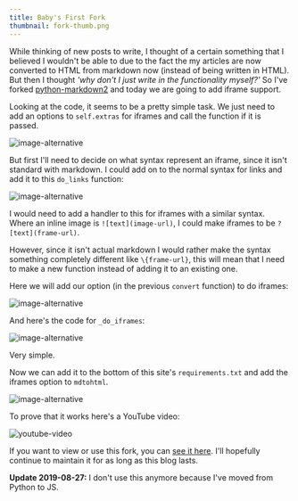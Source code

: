 ```yaml
---
title: Baby's First Fork
thumbnail: fork-thumb.png
---
```


While thinking of new posts to write, I thought of a certain something that I believed I wouldn't be able to due to the fact the my articles are now converted to HTML from markdown now (instead of being written in HTML). But then I thought _'why don't I just write in the functionality myself?'_ So I've forked [python-markdown2](https://github.com/trentm/python-markdown2) and today we are going to add iframe support.

Looking at the code, it seems to be a pretty simple task. We just need to add an options to `self.extras` for iframes and call the function if it is passed.

![image-alternative](https://cdn.halcyonnouveau.xyz/blog/img/fork-convert.png)

But first I'll need to decide on what syntax represent an iframe, since it isn't standard with markdown. I could add on to the normal syntax for links and add it to this `do_links` function:

![image-alternative](https://cdn.halcyonnouveau.xyz/blog/img/fork-links.png)

I would need to add a handler to this for iframes with a similar syntax. Where an inline image is `![text](image-url)`, I could make iframes to be `?[text](frame-url)`.

However, since it isn't actual markdown I would rather make the syntax something completely different like `\{frame-url}`, this will mean that I need to make a new function instead of adding it to an existing one.

Here we will add our option (in the previous `convert` function) to do iframes:

![image-alternative](https://cdn.halcyonnouveau.xyz/blog/img/fork-option.png)

And here's the code for `_do_iframes`:

![image-alternative](https://cdn.halcyonnouveau.xyz/blog/img/fork-func.png)

Very simple.

Now we can add it to the bottom of this site's `requirements.txt` and add the iframes option to `mdtohtml`.

![image-alternative](https://cdn.halcyonnouveau.xyz/blog/img/fork-requirements.png)

To prove that it works here's a YouTube video:

![youtube-video](https://www.youtube.com/embed/lAIGb1lfpBw)

If you want to view or use this fork, you can [see it here](https://github.com/beanpuppy/python-markdown2). I'll hopefully continue to maintain it for as long as this blog lasts.

**Update 2019-08-27:** I don't use this anymore because I've moved from Python to JS.
